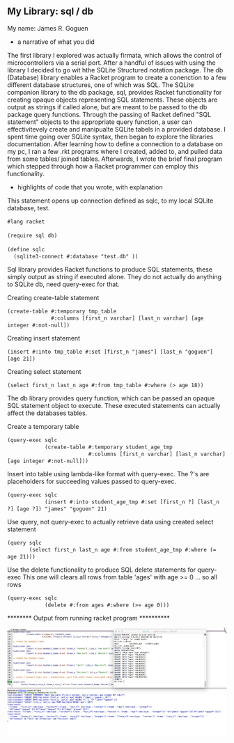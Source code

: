 ## My Library: sql / db
My name: James R. Goguen


* a narrative of what you did

 The first library I explored was actually firmata, which allows the control of microcontrollers via a serial port.
 After a handful of issues with using the library I decided to go wit hthe SQLite Structured notation package. The db (Database) library enables a Racket program to create a conenction to a few different database structures, one of which was SQL. The SQLite companion library to the db package, sql, provides Racket functionality for creating opaque objects representing SQL statements. These objects are output as strings if called alone, but are meant to be passed to the db package query functions. Through the passing of Racket defined "SQL statement" objects to the appropriate query function, a user can effectivitevely create and manipualte SQLite tabels in a provided database.
  I spent time going over SQLite syntax, then began to explore the libraries documentation. After learning how to define a connection to a database on my pc, I ran a few .rkt programs where I created, added to, and pulled data from some tables/ joined tables. Afterwards, I wrote the brief final program which stepped through how a Racket programmer can employ this functionality. 

* highlights of code that you wrote, with explanation


This statement opens up connection defined as sqlc, to my local SQLite database, test.
```
#lang racket

(require sql db)

(define sqlc
  (sqlite3-connect #:database "test.db" ))

```

Sql library provides Racket functions to produce SQL statements, these simply output as string if executed alone.
They do not actually do anything to SQLite db, need query-exec for that.

Creating create-table statement
```
(create-table #:temporary tmp_table
              #:columns [first_n varchar] [last_n varchar] [age integer #:not-null])
```

Creating insert statement
```
(insert #:into tmp_table #:set [first_n "james"] [last_n "goguen"] [age 21])
```

Creating select statement
```
(select first_n last_n age #:from tmp_table #:where (> age 18))
```

The db library provides query function, which can be passed an opaque SQL statement object to execute.
These executed statements can actually affect the databases tables.

Create a temporary table
```
(query-exec sqlc
            (create-table #:temporary student_age_tmp
                          #:columns [first_n varchar] [last_n varchar] [age integer #:not-null]))
```

Insert into table using lambda-like format with query-exec.
The ?'s are placeholders for succeeding values passed to query-exec.
```
(query-exec sqlc
            (insert #:into student_age_tmp #:set [first_n ?] [last_n ?] [age ?]) "james" "goguen" 21)
```

Use query, not query-exec to actually retrieve data using created select statement
```
(query sqlc
       (select first_n last_n age #:from student_age_tmp #:where (= age 21)))
```

Use the delete functionality to produce SQL delete statements for query-exec
This one will clears all rows from table 'ages' with age >= 0 ... so all rows
```
(query-exec sqlc
            (delete #:from ages #:where (>= age 0)))
```




******** Output from running racket program **********





![output image](/project_fp1_output.png?raw=true "output image")



